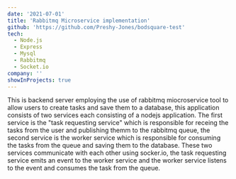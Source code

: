 ```yaml
---
date: '2021-07-01'
title: 'Rabbitmq Microservice implementation'
github: 'https://github.com/Preshy-Jones/bodsquare-test'
tech:
  - Node.js
  - Express
  - Mysql
  - Rabbitmq
  - Socket.io
company: ''
showInProjects: true
---
```


This is backend server employing the use of rabbitmq miocroservice tool to allow users to create tasks and save them to a database, this application consists of two services each consisting of a nodejs application. The first service is the "task requesting service" which is responsible for receing the tasks from the user and publishing themm to the rabbitmq queue, the second service is the worker service which is responsible for consuming the tasks from the queue and saving them to the database. These two services communicate with each other using socker.io, the task requesting service emits an event to the worker service and the worker service listens to the event and consumes the task from the queue.
